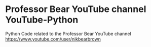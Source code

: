 # Professor Bear YouTube channel YouTube-Python

Python Code related to the Professor Bear YouTube channel https://www.youtube.com/user/nikbearbrown

